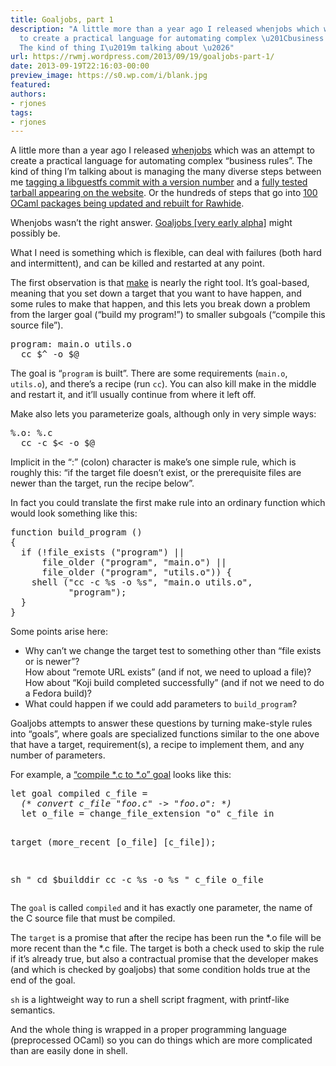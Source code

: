 ```yaml
---
title: Goaljobs, part 1
description: "A little more than a year ago I released whenjobs which was an attempt
  to create a practical language for automating complex \u201Cbusiness rules\u201D.
  The kind of thing I\u2019m talking about \u2026"
url: https://rwmj.wordpress.com/2013/09/19/goaljobs-part-1/
date: 2013-09-19T22:16:03-00:00
preview_image: https://s0.wp.com/i/blank.jpg
featured:
authors:
- rjones
tags:
- rjones
---
```


<p>A little more than a year ago I released <a href="http://people.redhat.com/~rjones/whenjobs/">whenjobs</a> which was an attempt to create a practical language for automating complex &ldquo;business rules&rdquo;.  The kind of thing I&rsquo;m talking about is managing the many diverse steps between me <a href="https://github.com/libguestfs/libguestfs/commit/4d955be4fb9fe304d5ab4222f0e9592f5fc1ef5b">tagging a libguestfs commit with a version number</a> and a <a href="http://libguestfs.org/download/1.23-development/">fully tested tarball appearing on the website</a>.  Or the hundreds of steps that go into <a href="https://rwmj.wordpress.com/2013/09/14/ocaml-4-01-0-entering-rawhide/">100 OCaml packages being updated and rebuilt for Rawhide</a>.</p>
<p>Whenjobs wasn&rsquo;t the right answer.  <a href="http://git.annexia.org/?p=goaljobs.git%3Ba=summary">Goaljobs [very early alpha]</a> might possibly be.</p>
<p>What I need is something which is flexible, can deal with failures (both hard and intermittent), and can be killed and restarted at any point.</p>
<p>The first observation is that <a href="https://en.wikipedia.org/wiki/Make_(software)">make</a> is nearly the right tool.  It&rsquo;s goal-based, meaning that you set down a target that you want to have happen, and some rules to make that happen, and this lets you break down a problem from the larger goal (&ldquo;build my program!&rdquo;) to smaller subgoals (&ldquo;compile this source file&rdquo;).</p>
<pre>
program: main.o utils.o
  cc $^ -o $@
</pre>
<p>The goal is &ldquo;<code>program</code> is built&rdquo;.  There are some requirements (<code>main.o</code>, <code>utils.o</code>), and there&rsquo;s a recipe (run <code>cc</code>).  You can also kill make in the middle and restart it, and it&rsquo;ll usually continue from where it left off.</p>
<p>Make also lets you parameterize goals, although only in very simple ways:</p>
<pre>
%.o: %.c
  cc -c $&lt; -o $@
</pre>
<p>Implicit in the &ldquo;:&rdquo; (colon) character is make&rsquo;s one simple rule, which is roughly this: &ldquo;if the target file doesn&rsquo;t exist, or the prerequisite files are newer than the target, run the recipe below&rdquo;.</p>
<p>In fact you could translate the first make rule into an ordinary function which would look something like this:</p>
<pre>
function build_program ()
{
  if (!file_exists (&quot;program&quot;) ||
      file_older (&quot;program&quot;, &quot;main.o&quot;) ||
      file_older (&quot;program&quot;, &quot;utils.o&quot;)) {
    shell (&quot;cc -c %s -o %s&quot;, &quot;main.o utils.o&quot;,
           &quot;program&quot;);
  }
}
</pre>
<p>Some points arise here:</p>
<ul>
<li> Why can&rsquo;t we change the target test to something other than &ldquo;file exists or is newer&rdquo;?<br/>How about &ldquo;remote URL exists&rdquo; (and if not, we need to upload a file)?<br/>How about &ldquo;Koji build completed successfully&rdquo; (and if not we need to do a Fedora build)?
</li><li> What could happen if we could add parameters to <code>build_program</code>?
</li></ul>
<p>Goaljobs attempts to answer these questions by turning make-style rules into &ldquo;goals&rdquo;, where goals are specialized functions similar to the one above that have a target, requirement(s), a recipe to implement them, and any number of parameters.</p>
<p>For example, a <a href="http://git.annexia.org/?p=goaljobs.git%3Ba=blob%3Bf=examples/compile-c/compile.ml%3Bh=151e8b79ec3ca82aecbff533bcf514be2cfb8ff2%3Bhb=HEAD">&ldquo;compile *.c to *.o&rdquo; goal</a> looks like this:</p>
<pre>
let goal compiled c_file =
  <i>(* convert c_file &quot;foo.c&quot; -&gt; &quot;foo.o&quot;: *)</i>
  let o_file = change_file_extension &quot;o&quot; c_file in

  target (more_recent [o_file] [c_file]);

  sh &quot;
    cd $builddir
    cc -c %s -o %s
  &quot; c_file o_file
</pre>
<p>The <code>goal</code> is called <code>compiled</code> and it has exactly one parameter, the name of the C source file that must be compiled.</p>
<p>The <code>target</code> is a promise that after the recipe has been run the *.o file will be more recent than the *.c file.  The target is both a check used to skip the rule if it&rsquo;s already true, but also a contractual promise that the developer makes (and which is checked by goaljobs) that some condition holds true at the end of the goal.</p>
<p><code>sh</code> is a lightweight way to run a shell script fragment, with printf-like semantics.</p>
<p>And the whole thing is wrapped in a proper programming language (preprocessed OCaml) so you can do things which are more complicated than are easily done in shell.</p>

